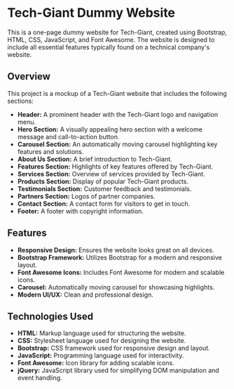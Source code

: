 # Tech-Giant Dummy Website

This is a one-page dummy website for Tech-Giant, created using Bootstrap, HTML, CSS, JavaScript, and Font Awesome. The website is designed to include all essential features typically found on a technical company's website.

## Overview

This project is a mockup of a Tech-Giant website that includes the following sections:

- **Header:** A prominent header with the Tech-Giant logo and navigation menu.
- **Hero Section:** A visually appealing hero section with a welcome message and call-to-action button.
- **Carousel Section:** An automatically moving carousel highlighting key features and solutions.
- **About Us Section:** A brief introduction to Tech-Giant.
- **Features Section:** Highlights of key features offered by Tech-Giant.
- **Services Section:** Overview of services provided by Tech-Giant.
- **Products Section:** Display of popular Tech-Giant products.
- **Testimonials Section:** Customer feedback and testimonials.
- **Partners Section:** Logos of partner companies.
- **Contact Section:** A contact form for visitors to get in touch.
- **Footer:** A footer with copyright information.

## Features

- **Responsive Design:** Ensures the website looks great on all devices.
- **Bootstrap Framework:** Utilizes Bootstrap for a modern and responsive layout.
- **Font Awesome Icons:** Includes Font Awesome for modern and scalable icons.
- **Carousel:** Automatically moving carousel for showcasing highlights.
- **Modern UI/UX:** Clean and professional design.

## Technologies Used

- **HTML:** Markup language used for structuring the website.
- **CSS:** Stylesheet language used for designing the website.
- **Bootstrap:** CSS framework used for responsive design and layout.
- **JavaScript:** Programming language used for interactivity.
- **Font Awesome:** Icon library for adding scalable icons.
- **jQuery:** JavaScript library used for simplifying DOM manipulation and event handling.

